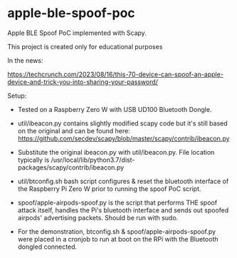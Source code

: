 # apple-ble-spoof-poc

Apple BLE Spoof PoC implemented with Scapy.

This project is created only for educational purposes

In the news:

https://techcrunch.com/2023/08/16/this-70-device-can-spoof-an-apple-device-and-trick-you-into-sharing-your-password/

Setup:

* Tested on a Raspberry Zero W with USB UD100 Bluetooth Dongle.

* util/ibeacon.py contains slightly modified scapy code but it's still based on the original and can be found here: https://github.com/secdev/scapy/blob/master/scapy/contrib/ibeacon.py

* Substitute the original ibeacon.py with util/ibeacon.py. File location typically is /usr/local/lib/python3.7/dist-packages/scapy/contrib/ibeacon.py


* util/btconfig.sh bash script configures & reset the bluetooth interface of the Raspberry Pi Zero W prior to running the spoof PoC script.


* spoof/apple-airpods-spoof.py is the script that performs THE spoof attack itself, handles the Pi's bluetooth interface and sends out spoofed airpods' advertising packets. Should be run with sudo.

* For the demonstration, btconfig.sh & spoof/apple-airpods-spoof.py were placed in a cronjob to run at boot on the RPi with the Bluetooth dongled connected.




